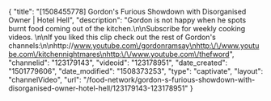 {
    "title": "[1508455778] Gordon's Furious Showdown with Disorganised Owner | Hotel Hell",
    "description": "Gordon is not happy when he spots burnt food coming out of the kitchen.\n\nSubscribe for weekly cooking videos. \n\nIf you liked this clip check out the rest of Gordon's channels:\n\nhttp:\/\/www.youtube.com\/gordonramsay\nhttp:\/\/www.youtube.com\/kitchennightmares\nhttp:\/\/www.youtube.com\/thefword",
    "channelid": "123179143",
    "videoid": "123178951",
    "date_created": "1501779606",
    "date_modified": "1508373253",
    "type": "captivate",
    "layout": "channelVideo",
    "url": "\/food-network\/gordon-s-furious-showdown-with-disorganised-owner-hotel-hell\/123179143-123178951"
}